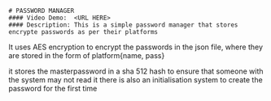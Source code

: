     # PASSWORD MANAGER
    #### Video Demo:  <URL HERE>
    #### Description: This is a simple password manager that stores encrypte passwords as per their platforms 

It uses AES encryption to encrypt the passwords in the json file, where they are stored in the form of platform{name, pass}

it stores the masterpassword in a sha 512 hash to ensure that someone with the system may not read it there is also an initialisation system to create the password for the first time
